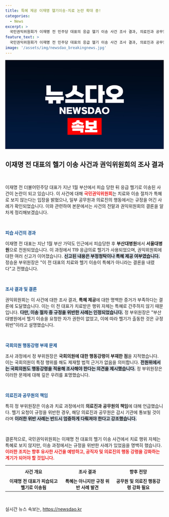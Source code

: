```yaml
---
title: 특혜 제공 이재명 헬기이송·치료 논란 확대 중!
categories:
  - News
excerpt: >
  국민권익위원회가 이재명 전 민주당 대표의 응급 헬기 이송 사건 조사 결과, 의료진과 공무원에게 특혜 제공이 있었음을 확인했습니다. 그러나 치료 자체는 특혜로 보지 않아 논란이 예상됩니다.
feature_text: >
  국민권익위원회가 이재명 전 민주당 대표의 응급 헬기 이송 사건 조사 결과, 의료진과 공무원에게 특혜 제공이 있었음을 확인했습니다. 그러나 치료 자체는 특혜로 보지 않아 논란이 예상됩니다.
image: '/assets/img/newsdao_breakingnews.jpg'
---
```


<p><img src="/assets/img/newsdao_breakingnews.jpg" alt="ontimetimes 속보" /></p>

<h2 data-ke-size="size26">이재명 전 대표의 헬기 이송 사건과 권익위원회의 조사 결과</h2>

<p data-ke-size="size16">&nbsp;</p>

<p>이재명 전 더불어민주당 대표가 지난 1월 부산에서 피습 당한 뒤 응급 헬기로 이송된 사건이 논란이 되고 있습니다. 이 사건에 대해 <b><span style="color: #ee2323;">국민권익위원회</span></b>는 치료와 이송 절차가 특혜로 보지 않는다는 입장을 밝혔으나, 일부 공무원과 의료진의 행동에서는 규정을 어긴 사례가 확인되었습니다. 이와 관련하여 본문에서는 사건의 전말과 권익위원회의 결론을 알차게 정리해보겠습니다.</p>

<p data-ke-size="size16">&nbsp;</p>

<p><b><span style="color: #1a5490;">피습 사건의 경과</span></b></p>

<p>이재명 전 대표는 지난 1월 부산 가덕도 인근에서 피습당한 후 <b>부산대병원</b>에서 <b>서울대병원</b>으로 전원되었습니다. 이 과정에서 119 응급의료 헬기가 사용되었으며, 권익위원회에 대한 여러 신고가 이어졌습니다. <b><span style="background-color: #21538527;">신고된 내용은 부정청탁이나 특혜 제공 여부였습니다.</span></b> 정승윤 부위원장은 "이 전 대표의 치료와 헬기 이송이 특혜가 아니라는 결론을 내렸다"고 전했습니다.</p>

<p data-ke-size="size16">&nbsp;</p>

<p><b><span style="color: #1a5490;">조사 결과 및 결론</span></b></p>

<p>권익위원회는 이 사건에 대한 조사 결과, <b>특혜 제공</b>에 대한 명백한 증거가 부족하다는 결론에 도달했습니다. 이는 이 전 대표가 치료받은 행위 자체는 특혜로 간주하지 않기 때문입니다. <b><span style="background-color: #21538527;">다만, 이송 절차 중 규정을 위반한 사례는 인정되었습니다.</span></b> 정 부위원장은 "부산대병원에서 헬기 이송을 요청한 자가 권한이 없었고, 이에 따라 헬기가 출동한 것은 규정 위반"이라고 설명했습니다.</p>

<p data-ke-size="size16">&nbsp;</p>

<p><b><span style="color: #1a5490;">국회의원 행동강령 부재 문제</span></b></p>

<p>조사 과정에서 정 부위원장은 <b>국회의원에 대한 행동강령이 부재한 점</b>을 지적했습니다. 이는 국회의원이 특정 행위를 해도 제재할 법적 근거가 없음을 의미합니다. <b><span style="background-color: #21538527;">전원위에서는 국회의원도 행동강령을 적용해 조사해야 한다는 의견을 제시했습니다.</span></b> 정 부위원장은 이러한 문제에 대해 깊은 우려를 표명했습니다.</p>

<p data-ke-size="size16">&nbsp;</p>

<p><b><span style="color: #1a5490;">의료진과 공무원의 책임</span></b></p>

<p>특히 정 부위원장은 이송과 치료 과정에서의 <b>의료진과 공무원의 책임</b>에 대해 언급했습니다. 헬기 요청이 규정을 위반한 경우, 해당 의료진과 공무원은 감시 기관에 통보될 것이라며 <b><span style="background-color: #21538527;">이러한 위반 사례는 반드시 엄중하게 다뤄져야 한다고 강조했습니다.</span></b></p>

<p data-ke-size="size16">&nbsp;</p>

<p>결론적으로, 국민권익위원회는 이재명 전 대표의 헬기 이송 사건에서 치료 행위 자체는 특혜로 보지 않지만, 이송 과정에서는 규정을 위반한 사례가 있었음을 명백히 했습니다. <b><span style="color: #ee2323;">이러한 조치는 향후 유사한 사건을 예방하고, 공직자 및 의료진의 행동 강령을 강화하는 계기가 되어야 할 것입니다.</span></b> </p>

<table style="width: 100%; border-collapse: collapse;">
  <tr>
    <th style="text-align: center; height: 30px;">사건 개요</th>
    <th style="text-align: center; height: 30px;">조사 결과</th>
    <th style="text-align: center; height: 30px;">향후 전망</th>
  </tr>
  <tr>
    <td style="text-align: center; height: 17px;"><b>이재명 전 대표가 피습되고 헬기로 이송됨</b></td>
    <td style="text-align: center; height: 17px;"><b>특혜는 아니지만 규정 위반 사례 발견</b></td>
    <td style="text-align: center; height: 17px;"><b>공무원 및 의료진 행동강령 강화 필요</b></td>
  </tr>
</table>

<p data-ke-size="size16">&nbsp;</p>
실시간 뉴스 속보는, <a href="https://newsdao.kr" rel="dofollow">https://newsdao.kr</a>


